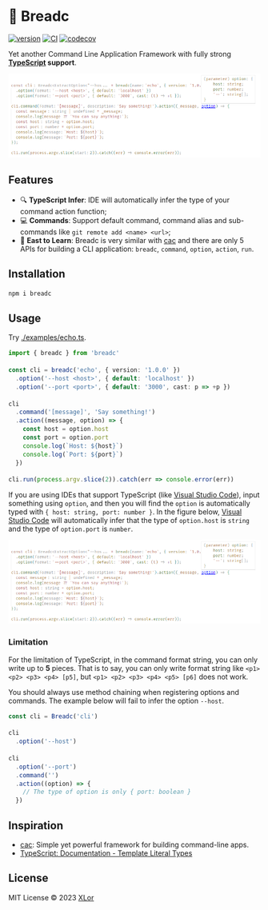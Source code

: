 # 🥪 Breadc

[![version](https://img.shields.io/npm/v/breadc?color=rgb%2850%2C203%2C86%29&label=Breadc)](https://www.npmjs.com/package/breadc) [![CI](https://github.com/yjl9903/Breadc/actions/workflows/ci.yml/badge.svg)](https://github.com/yjl9903/Breadc/actions/workflows/ci.yml) [![codecov](https://codecov.io/gh/yjl9903/Breadc/branch/main/graph/badge.svg?token=F7PGOG62EF)](https://codecov.io/gh/yjl9903/Breadc)

Yet another Command Line Application Framework with fully strong **[TypeScript](https://www.typescriptlang.org/) support**.

![vscode](./images/vscode.png)

## Features

+ 🔍 **TypeScript Infer**: IDE will automatically infer the type of your command action function;
+ 💻 **Commands**: Support default command, command alias and sub-commands like `git remote add <name> <url>`;
+ 📖 **East to Learn**: Breadc is very similar with [cac](https://github.com/cacjs/cac) and there are only 5 APIs for building a CLI application: `breadc`, `command`, `option`, `action`, `run`.

## Installation

```bash
npm i breadc
```

## Usage

Try [./examples/echo.ts](./examples/echo.ts).

```ts
import { breadc } from 'breadc'

const cli = breadc('echo', { version: '1.0.0' })
  .option('--host <host>', { default: 'localhost' })
  .option('--port <port>', { default: '3000', cast: p => +p })

cli
  .command('[message]', 'Say something!')
  .action((message, option) => {
    const host = option.host
    const port = option.port
    console.log(`Host: ${host}`)
    console.log(`Port: ${port}`)
  })

cli.run(process.argv.slice(2)).catch(err => console.error(err))
```

If you are using IDEs that support TypeScript (like [Visual Studio Code](https://code.visualstudio.com/)), input something using `option`, and then you will find the `option` is automatically typed with `{ host: string, port: number }`. In the figure below, [Visual Studio Code](https://code.visualstudio.com/) will automatically infer that the type of `option.host` is `string` and the type of `option.port` is `number`.

![vscode](./images/vscode.png)

### Limitation

For the limitation of TypeScript, in the command format string, you can only write up to **5** pieces. That is to say, you can only write format string like `<p1> <p2> <p3> <p4> [p5]`, but `<p1> <p2> <p3> <p4> <p5> [p6]` does not work.

You should always use method chaining when registering options and commands. The example below will fail to infer the option `--host`.

```ts
const cli = Breadc('cli')

cli
  .option('--host')

cli
  .option('--port')
  .command('')
  .action((option) => {
    // The type of option is only { port: boolean }
  })
```

## Inspiration

+ [cac](https://github.com/cacjs/cac): Simple yet powerful framework for building command-line apps.
+ [TypeScript: Documentation - Template Literal Types](https://www.typescriptlang.org/docs/handbook/2/template-literal-types.html)

## License

MIT License © 2023 [XLor](https://github.com/yjl9903)
